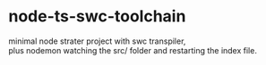 # node-ts-swc-toolchain

minimal node strater project with swc transpiler,  
plus nodemon watching the src/ folder and restarting the index file.
